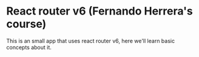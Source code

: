 # React router v6 (Fernando Herrera's course)
This is an small app that uses react router v6, here we'll learn basic concepts about it.